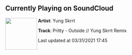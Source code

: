 ## Currently Playing on SoundCloud

[<img align="left" width="100" src="https://i1.sndcdn.com/artworks-ngOmTCyPtM1JSR7D-vwX7Uw-t500x500.jpg">](https://soundcloud.com/yungskrrt/outsideremix)

**Artist**: Yung Skrrt 

**Track**: Pritty - Outside // Yung Skrrt Remix

Last updated at 03/31/2021 17:45
